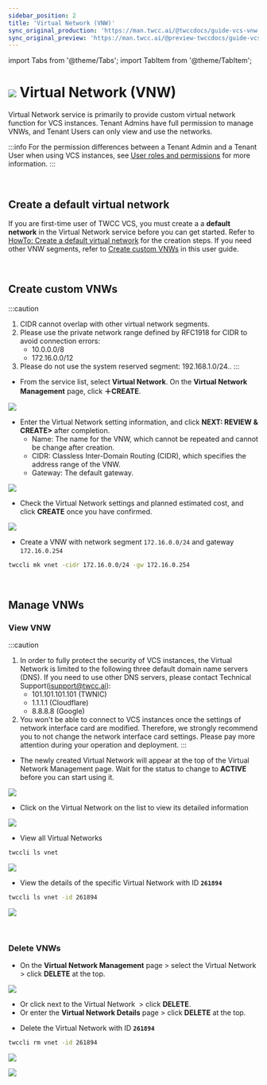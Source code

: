 ```yaml
---
sidebar_position: 2
title: 'Virtual Network (VNW)'
sync_original_production: 'https://man.twcc.ai/@twccdocs/guide-vcs-vnw-en'
sync_original_preview: 'https://man.twcc.ai/@preview-twccdocs/guide-vcs-vnw-en'
---
```


import Tabs from '@theme/Tabs';
import TabItem from '@theme/TabItem';

# ![](https://cos.twcc.ai/SYS-MANUAL/uploads/upload_c7ecced96f77b12664677d4cef97a3cc.png) Virtual Network (VNW)

Virtual Network service is primarily to provide custom virtual network function for VCS instances. Tenant Admins have full permission to manage VNWs, and Tenant Users can only view and use the networks.

:::info
For the permission differences between a Tenant Admin and a Tenant User when using VCS instances, see [<ins>User roles and permissions</ins>](https://man.twcc.ai/@twccdocs/role-main-en/https%3A%2F%2Fman.twcc.ai%2F%40twccdocs%2Frole-compute-en#虛擬運算服務) for more information.
:::

<br/>

## Create a default virtual network

If you are first-time user of TWCC VCS, you must create a a **default network** in the Virtual Network service before you can get started. Refer to [<ins>HowTo: Create a default virtual network</ins>](https://man.twcc.ai/@twccdocs/howto-vnw-create-default-network-en) for the creation steps. If you need other VNW segments, refer to [<ins>Create custom VNWs</ins>](#建立自訂虛擬網路) in this user guide.

<br/>

## Create custom VNWs

:::caution
1. CIDR cannot overlap with other virtual network segments.
2. Please use the private network range defined by RFC1918 for CIDR to avoid connection errors:
    - 10.0.0.0/8
    - 172.16.0.0/12
3. Please do not use the system reserved segment: 192.168.1.0/24..
:::


<Tabs>

<TabItem value="TWCC Portal" label="TWCC Portal">

* From the service list, select **Virtual Network**. On the **Virtual Network Management** page, click **＋CREATE**.


![](https://cos.twcc.ai/SYS-MANUAL/uploads/upload_b81c1fed1db661d9721d6c9725e447bb.png)


* Enter the Virtual Network setting information, and click **NEXT: REVIEW & CREATE>** after completion.
    * Name: The name for the VNW, which cannot be repeated and cannot be change after creation.
    * CIDR: Classless Inter-Domain Routing (CIDR), which specifies the address range of the VNW.
    * Gateway: The default gateway.


![](https://cos.twcc.ai/SYS-MANUAL/uploads/upload_f994e06a33baac5cbfa0a62497495d96.png)


* Check the Virtual Network settings and planned estimated cost, and click **CREATE** once you have confirmed.

![](https://cos.twcc.ai/SYS-MANUAL/uploads/upload_6755c7670a9ff7809c1508fea511a383.png)



</TabItem>

<TabItem value="TWCC CLI" label="TWCC CLI">


- Create a VNW with network segment `172.16.0.0/24` and gateway `172.16.0.254`
```bash
twccli mk vnet -cidr 172.16.0.0/24 -gw 172.16.0.254
```
</TabItem>

</Tabs>

<br/>


## Manage VNWs

### View VNW

:::caution
1. In order to fully protect the security of VCS instances, the Virtual Network is limited to the following three default domain name servers (DNS). If you need to use other DNS servers, please contact Technical Support(isupport@twcc.ai):
    - 101.101.101.101 (TWNIC)
    - 1.1.1.1 (Cloudflare)
    - 8.8.8.8 (Google)
2. You won't be able to connect to VCS instances once the settings of network interface card are modified. Therefore, we strongly recommend you to not change the network interface card settings. Please pay more attention during your operation and deployment.
:::

<Tabs>

<TabItem value="TWCC Portal" label="TWCC Portal">

* The newly created Virtual Network will appear at the top of the Virtual Network Management page. Wait for the status to change to **ACTIVE** before you can start using it.

![](https://cos.twcc.ai/SYS-MANUAL/uploads/upload_47d279d7929ab66b7d9634c91df2e81c.png)


* Click on the Virtual Network on the list to view its detailed information

![](https://cos.twcc.ai/SYS-MANUAL/uploads/upload_d7b73695e028c76f0c10c59c472d587a.png)

</TabItem>

<TabItem value="TWCC CLI" label="TWCC CLI">

- View all Virtual Networks
```bash
twccli ls vnet
```
![](https://cos.twcc.ai/SYS-MANUAL/uploads/upload_22c4fb8cc6f57701ebd4ea204cf24dd3.png)

- View the details of the specific Virtual Network with ID **`261894`**
```bash
twccli ls vnet -id 261894
```
![](https://cos.twcc.ai/SYS-MANUAL/uploads/upload_e50cd7936738b7be4055b0212adf4d21.png)

</TabItem>

</Tabs>

<br/>


### Delete VNWs

<Tabs>

<TabItem value="TWCC Portal" label="TWCC Portal">

* On the **Virtual Network Management** page > select the Virtual Network > click **DELETE** at the top.


![](https://cos.twcc.ai/SYS-MANUAL/uploads/upload_741928dd481b2f582e7dc3ddc9329fba.png)


- Or click <i class="fa fa-ellipsis-v fa-20" aria-hidden="true"></i> next to the Virtual Network &nbsp;> click **DELETE**.
- Or enter the **Virtual Network Details** page > click **DELETE** at the top.


</TabItem>

<TabItem value="TWCC CLI" label="TWCC CLI">


- Delete the Virtual Network with ID **`261894`**
```bash
twccli rm vnet -id 261894
```
![](https://cos.twcc.ai/SYS-MANUAL/uploads/upload_0c4cfd1922b2c8d9e112138bd119b29d.png)


![](https://cos.twcc.ai/SYS-MANUAL/uploads/upload_f0d90990195ff56580020b195dd744be.png)

</TabItem>

</Tabs>